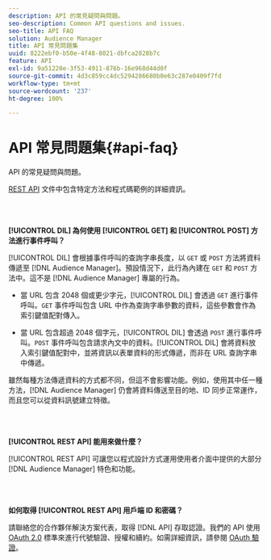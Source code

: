 ```yaml
---
description: API 的常見疑問與問題。
seo-description: Common API questions and issues.
seo-title: API FAQ
solution: Audience Manager
title: API 常見問題集
uuid: 8222ebf0-b50e-4f48-8021-dbfca2828b7c
feature: API
exl-id: 9a51220e-3f53-4911-876b-16e968d44d0f
source-git-commit: 4d3c859cc4dc5294286680b0e63c287e0409f7fd
workflow-type: tm+mt
source-wordcount: '237'
ht-degree: 100%

---
```


# API 常見問題集{#api-faq}

API 的常見疑問與問題。

<!-- 

faq_api.xml

 -->

[REST API](../api/rest-api-main/rest-api-main.md) 文件中包含特定方法和程式碼範例的詳細資訊。

<br> 

**[!UICONTROL DIL] 為何使用 [!UICONTROL GET] 和 [!UICONTROL POST] 方法進行事件呼叫？**

[!UICONTROL DIL] 會根據事件呼叫的查詢字串長度，以 `GET` 或 `POST` 方法將資料傳遞至 [!DNL Audience Manager]。預設情況下，此行為內建在 `GET` 和 `POST` 方法中。這不是 [!DNL Audience Manager] 專屬的行為。

* 當 URL 包含 2048 個或更少字元，[!UICONTROL DIL] 會透過 `GET` 進行事件呼叫。`GET` 事件呼叫包含 URL 中作為查詢字串參數的資料，這些參數會作為索引鍵值配對傳入。

* 當 URL 包含超過 2048 個字元，[!UICONTROL DIL] 會透過 `POST` 進行事件呼叫。`POST` 事件呼叫包含請求內文中的資料。[!UICONTROL DIL] 會將資料放入索引鍵值配對中，並將資訊以表單資料的形式傳遞，而非在 URL 查詢字串中傳遞。

雖然每種方法傳遞資料的方式都不同，但這不會影響功能。例如，使用其中任一種方法，[!DNL Audience Manager] 仍會將資料傳送至目的地、ID 同步正常運作，而且您可以從資料訊號建立特徵。

<br> 

**[!UICONTROL REST API] 能用來做什麼？**

[!UICONTROL REST API] 可讓您以程式設計方式運用使用者介面中提供的大部分 [!DNL Audience Manager] 特色和功能。

<br> 

**如何取得 [!UICONTROL REST API] 用戶端 ID 和密碼？**

請聯絡您的合作夥伴解決方案代表，取得 [!DNL API] 存取認證。我們的 API 使用 [OAuth 2.0](https://oauth.net/2/) 標準來進行代號驗證、授權和續約。如需詳細資訊，請參閱 [OAuth 驗證](../api/rest-api-main/aam-api-getting-started.md#oauth)。
